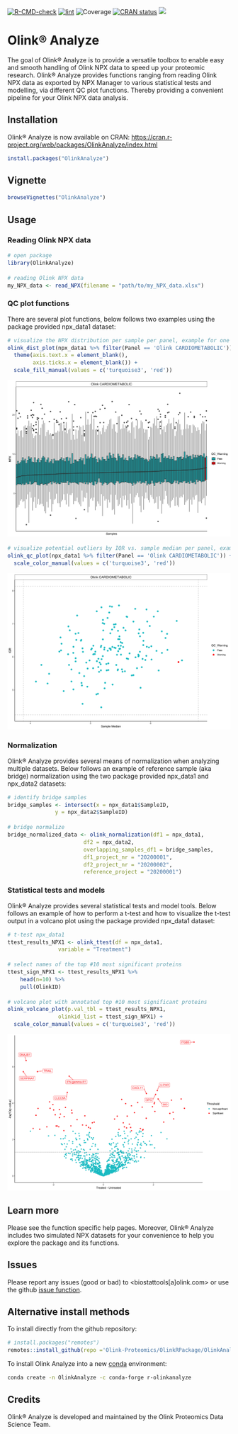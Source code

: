 
<!-- README.md is generated from README.Rmd. Please edit that file -->
<!-- badges: start -->

[![R-CMD-check](https://github.com/Olink-Proteomics/OlinkRPackage/actions/workflows/R-CMD-check.yaml/badge.svg)](https://github.com/Olink-Proteomics/OlinkRPackage/actions/workflows/R-CMD-check.yaml)
[![lint](https://github.com/Olink-Proteomics/OlinkRPackage/actions/workflows/lint.yaml/badge.svg)](https://github.com/Olink-Proteomics/OlinkRPackage/actions/workflows/lint.yaml)
![Coverage](https://img.shields.io/badge/Coverage-100%25-green) [![CRAN
status](https://www.r-pkg.org/badges/version/OlinkAnalyze)](https://CRAN.R-project.org/package=OlinkAnalyze)
[![](https://img.shields.io/badge/DOI-10.32614/CRAN.package.OlinkAnalyze-1f57b6?style=flat&link=https://doi.org/10.32614/CRAN.package.OlinkAnalyze)](https://doi.org/10.32614/CRAN.package.OlinkAnalyze)
<!-- badges: end -->

# Olink® Analyze

The goal of Olink® Analyze is to provide a versatile toolbox to enable
easy and smooth handling of Olink NPX data to speed up your proteomic
research. Olink® Analyze provides functions ranging from reading Olink
NPX data as exported by NPX Manager to various statistical tests and
modelling, via different QC plot functions. Thereby providing a
convenient pipeline for your Olink NPX data analysis.

## Installation

Olink® Analyze is now available on CRAN:
<https://cran.r-project.org/web/packages/OlinkAnalyze/index.html>

``` r
install.packages("OlinkAnalyze")
```

## Vignette

``` r
browseVignettes("OlinkAnalyze")
```

## Usage

### Reading Olink NPX data

``` r
# open package
library(OlinkAnalyze)

# reading Olink NPX data 
my_NPX_data <- read_NPX(filename = "path/to/my_NPX_data.xlsx")
```

### QC plot functions

There are several plot functions, below follows two examples using the
package provided npx_data1 dataset:

``` r
# visualize the NPX distribution per sample per panel, example for one panel
olink_dist_plot(npx_data1 %>% filter(Panel == 'Olink CARDIOMETABOLIC')) +
  theme(axis.text.x = element_blank(),
        axis.ticks.x = element_blank()) +
  scale_fill_manual(values = c('turquoise3', 'red'))
```

![dist_plot_example](figures/example_distplot.png)

``` r
# visualize potential outliers by IQR vs. sample median per panel, example for one panel
olink_qc_plot(npx_data1 %>% filter(Panel == 'Olink CARDIOMETABOLIC')) +
  scale_color_manual(values = c('turquoise3', 'red'))
```

![qc_plot_example](figures/example_qcplot.png)

### Normalization

Olink® Analyze provides several means of normalization when analyzing
multiple datasets. Below follows an example of reference sample (aka
bridge) normalization using the two package provided npx_data1 and
npx_data2 datasets:

``` r
# identify bridge samples
bridge_samples <- intersect(x = npx_data1$SampleID,
               y = npx_data2$SampleID)

# bridge normalize
bridge_normalized_data <- olink_normalization(df1 = npx_data1,
                        df2 = npx_data2,
                        overlapping_samples_df1 = bridge_samples,
                        df1_project_nr = "20200001",
                        df2_project_nr = "20200002",
                        reference_project = "20200001")
```

### Statistical tests and models

Olink® Analyze provides several statistical tests and model tools. Below
follows an example of how to perform a t-test and how to visualize the
t-test output in a volcano plot using the package provided npx_data1
dataset:

``` r
# t-test npx_data1
ttest_results_NPX1 <- olink_ttest(df = npx_data1,
                variable = "Treatment")

# select names of the top #10 most significant proteins
ttest_sign_NPX1 <- ttest_results_NPX1 %>%
    head(n=10) %>%
    pull(OlinkID)

# volcano plot with annotated top #10 most significant proteins
olink_volcano_plot(p.val_tbl = ttest_results_NPX1,
                olinkid_list = ttest_sign_NPX1) +
  scale_color_manual(values = c('turquoise3', 'red'))
```

![volcano_plot_example](figures/example_volcanoplot.png)

## Learn more

Please see the function specific help pages. Moreover, Olink® Analyze
includes two simulated NPX datasets for your convenience to help you
explore the package and its functions.

## Issues

Please report any issues (good or bad) to \<biostattools\[a\]olink.com\>
or use the github [issue
function](https://github.com/Olink-Proteomics/OlinkRPackage/issues).

## Alternative install methods

To install directly from the github repository:

``` r
# install.packages("remotes")
remotes::install_github(repo ='Olink-Proteomics/OlinkRPackage/OlinkAnalyze', ref = "main", build_vignettes = TRUE)
```

To install Olink Analyze into a new
[conda](https://docs.conda.io/en/latest/) environment:

``` bash
conda create -n OlinkAnalyze -c conda-forge r-olinkanalyze
```

## Credits

Olink® Analyze is developed and maintained by the Olink Proteomics Data
Science Team.
